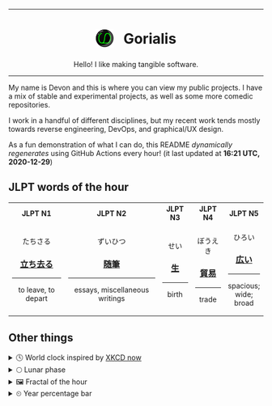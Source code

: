 ***

<h1 align="center">
<sub>
    <img src="readme/resources/avatar.png" height="36">
</sub>
&nbsp;
Gorialis
</h1>
<p align="center">
Hello! I like making tangible software.
</p>

***

My name is Devon and this is where you can view my public projects. I have a mix of stable and experimental projects, as well as some more comedic repositories.

I work in a handful of different disciplines, but my recent work tends mostly towards reverse engineering, DevOps, and graphical/UX design.

As a fun demonstration of what I can do, this README *dynamically regenerates* using GitHub Actions every hour! (it last updated at **16:21 UTC, 2020-12-29**)

<h2>JLPT words of the hour</h2>
<table>
    <tr>
        <th>JLPT N1</th>
        <th>JLPT N2</th>
        <th>JLPT N3</th>
        <th>JLPT N4</th>
        <th>JLPT N5</th>
    </tr>
    <tr>
        <td>
            <p align="center">たちさる</p>
            <h3 align="center"><b><a href="https://jisho.org/search/%E7%AB%8B%E3%81%A1%E5%8E%BB%E3%82%8B">立ち去る</a></b></h3>
            <hr>
            <p align="center">to leave,<wbr> to depart</p>
        </td>
        <td>
            <p align="center">ずいひつ</p>
            <h3 align="center"><b><a href="https://jisho.org/search/%E9%9A%8F%E7%AD%86">随筆</a></b></h3>
            <hr>
            <p align="center">essays,<wbr> miscellaneous writings</p>
        </td>
        <td>
            <p align="center">せい</p>
            <h3 align="center"><b><a href="https://jisho.org/search/%E7%94%9F">生</a></b></h3>
            <hr>
            <p align="center">birth</p>
        </td>
        <td>
            <p align="center">ぼうえき</p>
            <h3 align="center"><b><a href="https://jisho.org/search/%E8%B2%BF%E6%98%93">貿易</a></b></h3>
            <hr>
            <p align="center">trade</p>
        </td>
        <td>
            <p align="center">ひろい</p>
            <h3 align="center"><b><a href="https://jisho.org/search/%E5%BA%83%E3%81%84">広い</a></b></h3>
            <hr>
            <p align="center">spacious;<br> wide;<br> broad</p>
        </td>
    </tr>
</table>

<h2>Other things</h2>
<details>
<summary>🕓  World clock inspired by <a href="https://xkcd.com/now">XKCD now</a></summary>

> <img src="generated/now.png" width="512">

</details>
<details>
<summary>🌕 Lunar phase</summary>

The moon is approximately 52.85% through its phase (Full Moon).

</details>
<details>
<summary>&#x1f5bc; Fractal of the hour</summary>

> <img src="generated/fractal.png" width="512">

</details>
<details>
<summary>&#x23f2; Year percentage bar</summary>
<pre><code>2020 [███████████████████▁] 99.37%</code></pre>
</details>
